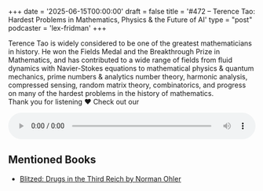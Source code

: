 +++
date = '2025-06-15T00:00:00'
draft = false
title = '#472 – Terence Tao: Hardest Problems in Mathematics, Physics & the Future of AI'
type = "post"
podcaster = 'lex-fridman'
+++

Terence Tao is widely considered to be one of the greatest mathematicians in history. He won the Fields Medal and the Breakthrough Prize in Mathematics, and has contributed to a wide range of fields from fluid dynamics with Navier-Stokes equations to mathematical physics & quantum mechanics, prime numbers & analytics number theory, harmonic analysis, compressed sensing, random matrix theory, combinatorics, and progress on many of the hardest problems in the history of mathematics.<br />
Thank you for listening ❤ Check out our

<audio controls style="width: 100%; max-width: 800px;">
  <source src="https://media.blubrry.com/takeituneasy/content.blubrry.com/takeituneasy/lex_ai_terence_tao.mp3" type="audio/mpeg">
  Your browser does not support the audio element.
</audio>

## Mentioned Books

- [Blitzed: Drugs in the Third Reich by Norman Ohler](https://www.amazon.com/s?k=Blitzed:+Drugs+in+the+Third+Reich+by+Norman+Ohler&tag=podcaststoboo-20)